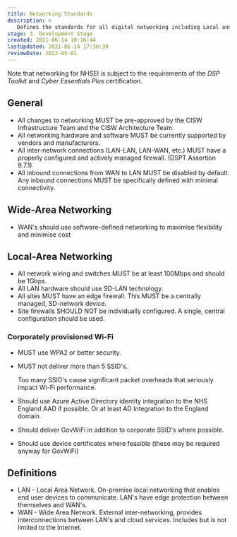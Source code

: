 ```yaml
---
title: Networking Standards
description: >
   Defines the standards for all digital networking including Local and Wide-Area Networks (LAN, WAN).
stage: 3. Development Stage
created: 2021-06-14 10:16:44
lastUpdated: 2021-06-14 17:30:39
reviewDate: 2022-05-01
---
```


Note that networking for NHSEI is subject to the requirements of the _DSP Toolkit_ and _Cyber Essentials Plus_ certification.

## General

- All changes to networking MUST be pre-approved by the CISW Infrastructure Team and the CISW Architecture Team.
- All networking hardware and software MUST be currently supported by vendors and manufacturers.
- All inter-network connections (LAN-LAN, LAN-WAN, etc.) MUST have a properly configured and actively managed firewall. (DSPT Assertion 9.7.1)
- All inbound connections from WAN to LAN MUST be disabled by default. Any inbound connections MUST be specifically defined with minimal connectivity.

## Wide-Area Networking

- WAN's should use software-defined networking to maximise flexibility and minimise cost

## Local-Area Networking

- All network wiring and switches MUST be at least 100Mbps and should be 1Gbps.
- All LAN hardware should use SD-LAN technology.
- All sites MUST have an edge firewall. This MUST be a centrally managed, SD-network device.
- Site firewalls SHOULD NOT be individually configured. A single, central configuration should be used.

### Corporately provisioned Wi-Fi

- MUST use WPA2 or better security.
- MUST not deliver more than 5 SSID's.
  
  Too many SSID's cause significant packet overheads that seriously impact Wi-Fi performance.

- Should use Azure Active Directory identity integration to the NHS England AAD if possible. Or at least AD Integration to the England domain.
- Should deliver GovWiFi in addition to corporate SSID's where possible.
- Should use device certificates where feasible (these may be required anyway for GovWiFi)

## Definitions

- LAN - Local Area Network. On-premise local networking that enables end user devices to communicate. LAN's have edge protection between themselves and WAN's.
- WAN - Wide Area Network. External inter-networking, provides interconnections between LAN's and cloud services. Includes but is not limited to the Internet.